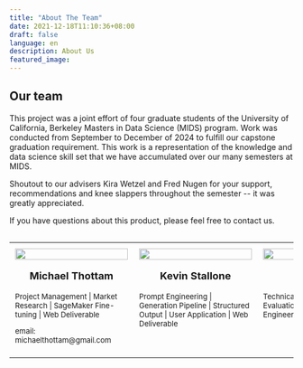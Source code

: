 ```yaml
---
title: "About The Team"
date: 2021-12-18T11:10:36+08:00
draft: false
language: en
description: About Us
featured_image:
---
```


## Our team

This project was a joint effort of four graduate students of the University of California, Berkeley Masters in Data Science (MIDS) program. Work was conducted from September to December of 2024 to fulfill our capstone graduation requirement. This work is a representation of the knowledge and data science skill set that we have accumulated over our many semesters at MIDS.

Shoutout to our advisers Kira Wetzel and Fred Nugen for your support, recommendations and knee slappers throughout the semester -- it was greatly appreciated. 

If you have questions about this product, please feel free to contact us. 


<div style="display: flex; justify-content: center;">
<table style="border-collapse: collapse; width: 100%; max-width: 800px;">
  <tr>
    <td style="width: 25%; padding: 10px; vertical-align: top;">
      <img src="/images/team_photos/michael.png" style="width: 100%; height: auto; max-width: 200px;">
      <p style="text-align: center; font-weight: bold; font-size: 18px">Michael Thottam</p>
      <p style="text-align: left; width: 200px; font-size: 13px">Project Management | Market Research | SageMaker Fine-tuning | Web Deliverable</p>
      <p style="text-align: left; width: 200px; font-size: 13px">email: michaelthottam@gmail.com</p>
    </td>
    <td style="width: 25%; padding: 10px; vertical-align: top;">
      <img src="/images/team_photos/kevin.jpg" style="width: 100%; height: auto; max-width: 200px;">
      <p style="text-align: center; font-weight: bold; font-size: 18px">Kevin Stallone</p>
      <p style="text-align: left; width: 200px; font-size: 13px">Prompt Engineering | Generation Pipeline | Structured Output | User Application | Web Deliverable</p>
    </td>
    <td style="width: 25%; padding: 10px; vertical-align: top;">
      <img src="/images/team_photos/chi.jpg" style="width: 100%; height: auto; max-width: 200px;">
      <p style="text-align: center; font-weight: bold; font-size: 18px">Chi So</p>
      <p style="text-align: left; width: 200px; font-size: 13px">Technical Project Management | Evaluation Pipeline | AWS Engineering</p>
    </td>
    <td style="width: 25%; padding: 10px; vertical-align: top;">
      <img src="/images/team_photos/edward.png" style="width: 100%; height: auto; max-width: 200px;">
      <p style="text-align: center; font-weight: bold; font-size: 18px">Edward Shin</p>
      <p style="text-align: left; width: 200px; font-size: 13px">Prompt Engineering | Data Generation | Front-end Ideation | AWS Engineering</p>
    </td>
  </tr>
</table>
</div>
